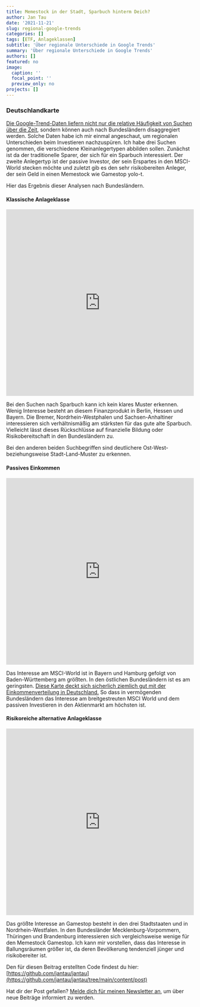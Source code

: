 ```yaml
---
title: Memestock in der Stadt, Sparbuch hinterm Deich?
author: Jan Tau
date: '2021-11-21'
slug: regional-google-trends
categories: []
tags: [ETF, Anlageklassen]
subtitle: 'Über regionale Unterschiede in Google Trends'
summary: 'Über regionale Unterschiede in Google Trends'
authors: []
featured: no
image:
  caption: ''
  focal_point: ''
  preview_only: no
projects: []
---
```


### Deutschlandkarte

[Die Google-Trend-Daten liefern nicht nur die relative Häufigkeit von Suchen über die Zeit](/post/google-trends/), sondern können auch nach Bundesländern disaggregiert werden. Solche Daten habe ich mir einmal angeschaut, um regionalen Unterschieden beim Investieren nachzuspüren. Ich habe drei Suchen genommen, die verschiedene Kleinanlegertypen abbilden sollen. Zunächst ist da der traditionelle Sparer, der sich  für ein Sparbuch interessiert. Der zweite Anlegertyp ist der passive Investor, der sein Erspartes in den MSCI-World stecken möchte und zuletzt gib es den sehr risikobereiten Anleger, der sein Geld in einen Memestock wie Gamestop yolo-t.

Hier das Ergebnis dieser Analysen nach Bundesländern.

#### Klassische Anlageklasse

<iframe height="500" width="100%" frameborder="no" src="https://jantau.github.io/highchart/sparbuch.html"> </iframe>

Bei den Suchen nach Sparbuch kann ich kein klares Muster erkennen. Wenig Interesse besteht an diesem Finanzprodukt in Berlin, Hessen und Bayern. Die Bremer, Nordrhein-Westphalen und Sachsen-Anhaltiner interessieren sich verhältnismäßig am stärksten für das gute alte Sparbuch. Vielleicht lässt dieses Rückschlüsse auf finanzielle Bildung oder Risikobereitschaft in den Bundesländern zu.

Bei den anderen beiden Suchbegriffen sind deutlichere Ost-West- beziehungsweise Stadt-Land-Muster zu erkennen.

#### Passives Einkommen

<iframe height="500" width="100%" frameborder="no" src="https://jantau.github.io/highchart/msci_world.html"> </iframe>

Das Interesse am MSCI-World ist in Bayern und Hamburg gefolgt von Baden-Württemberg am größten. In den östlichen Bundesländern ist es am geringsten. [Diese Karte deckt sich sicherlich ziemlich gut mit der Einkommenverteilung in Deutschland.](https://de.wikipedia.org/wiki/Liste_der_deutschen_Bundesländer_nach_Haushaltseinkommen) So dass in vermögenden Bundesländern das Interesse am breitgestreuten MSCI World und dem passiven Investieren in den Aktienmarkt am höchsten ist.

#### Risikoreiche alternative Anlageklasse

<iframe height="500" width="100%" frameborder="no" src="https://jantau.github.io/highchart/gamestop.html"> </iframe>

Das größte Interesse an Gamestop besteht in den drei Stadtstaaten und in Nordrhein-Westfalen. In den Bundesländer Mecklenburg-Vorpommern, Thüringen und Brandenburg interessieren sich vergleichsweise wenige für den Memestock Gamestop. Ich kann mir vorstellen, dass das Interesse in Ballungsräumen größer ist, da deren Bevölkerung tendenziell jünger und risikobereiter ist.

Den für diesen Beitrag erstellten Code findest du hier: [https://github.com/jantau/jantau](https://github.com/jantau/jantau/tree/main/content/post)

Hat dir der Post gefallen? [Melde dich für meinen Newsletter an](https://tinyletter.com/jantau), um über neue Beiträge informiert zu werden.
